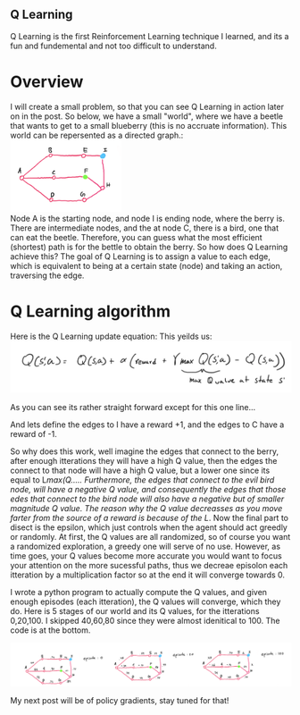 ## Q Learning

Q Learning is the first Reinforcement Learning technique I learned, and its a fun and fundemental and not too difficult to understand. 

# Overview
I will create a small problem, so that you can see Q Learning in action later on in the post. So below, we have a small "world", where we have a beetle that wants to get to a small blueberry (this is no accruate information). This world can be repersented as a directed graph.:\
<img src="/QLearning/base.png" alt="drawing" width="200"/>\
Node A is the starting node, and node I is ending node, where the berry is. There are intermediate nodes, and the at node C, there is a bird, one that can eat the beetle. Therefore, you can guess what the most efficient (shortest) path is for the bettle to obtain the berry. So how does Q Learning achieve this?
The goal of Q Learning is to assign a value to each edge, which is equivalent to being at a certain state (node) and taking an action, traversing the edge. 

# Q Learning algorithm
Here is the Q Learning update equation:
This yeilds us:\
<img src="/QLearning/eq.png" alt="drawing" width="600"/>

As you can see its rather straight forward except for this one line...

And lets define the edges to I have a reward +1, and the edges to C have a reward of -1. 

So why does this work, well imagine the edges that connect to the berry, after enough itterations they will have a high Q value, then the edges the connect to that node will have a high Q value, but a lower one since its equal to L*max(Q..... Furthermore, the edges that connect to the evil bird node, will have a negative Q value, and consequently the edges that those edes that connect to the bird node will also have a negative but of smaller magnitude Q value. The reason why the Q value decreasses as you move farter from the source of a reward is because of the L*. Now the final part to disect is the epsilon, which just controls when the agent should act greedly or randomly. At first, the Q values are all randomized, so of course you want a randomized exploration, a greedy one will serve of no use. However, as time goes, your Q values become more accurate you would want to focus your attention on the more sucessful paths, thus we decreae episolon each itteration by a multiplication factor so at the end it will converge towards 0. 


I wrote a python program to actually compute the Q values, and given enough episodes (each itteration), the Q values will converge, which they do. Here is 5 stages of our world and its Q values, for the itterations 0,20,100. I skipped 40,60,80 since they were almost idenitical to 100. The code is at the bottom. 

<img src="/QLearning/progression.png" alt="drawing" width="1000"/>



My next post will be of policy gradients, stay tuned for that!
